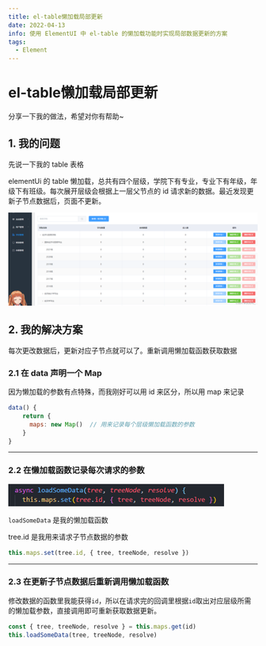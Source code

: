 ```yaml
---
title: el-table懒加载局部更新
date: 2022-04-13
info: 使用 ElementUI 中 el-table 的懒加载功能时实现局部数据更新的方案
tags:
  - Element
---
```


# el-table懒加载局部更新

分享一下我的做法，希望对你有帮助~

## 1. 我的问题

先说一下我的 table 表格

elementUi 的 table 懒加载，总共有四个层级，学院下有专业，专业下有年级，年级下有班级。每次展开层级会根据上一层父节点的 id 请求新的数据。最近发现更新子节点数据后，页面不更新。

![lazy](../img/el-table-lazy1.png)

## 2. 我的解决方案

每次更改数据后，更新对应子节点就可以了。重新调用懒加载函数获取数据

### 2.1 在 data 声明一个 Map

因为懒加载的参数有点特殊，而我刚好可以用 id 来区分，所以用 map 来记录

```js
data() {
    return {
      maps: new Map()  // 用来记录每个层级懒加载函数的参数
    }
}
```

<hr />

### 2.2 在懒加载函数记录每次请求的参数

![lazy](../img/el-table-lazy2.png)

`loadSomeData` 是我的懒加载函数

tree.id 是我用来请求子节点数据的参数

```js
this.maps.set(tree.id, { tree, treeNode, resolve })
```

<hr />

### 2.3 在更新子节点数据后重新调用懒加载函数

修改数据的函数里我能获得`id`，所以在请求完的回调里根据`id`取出对应层级所需的懒加载参数，直接调用即可重新获取数据更新。

```js
const { tree, treeNode, resolve } = this.maps.get(id)
this.loadSomeData(tree, treeNode, resolve)
```
